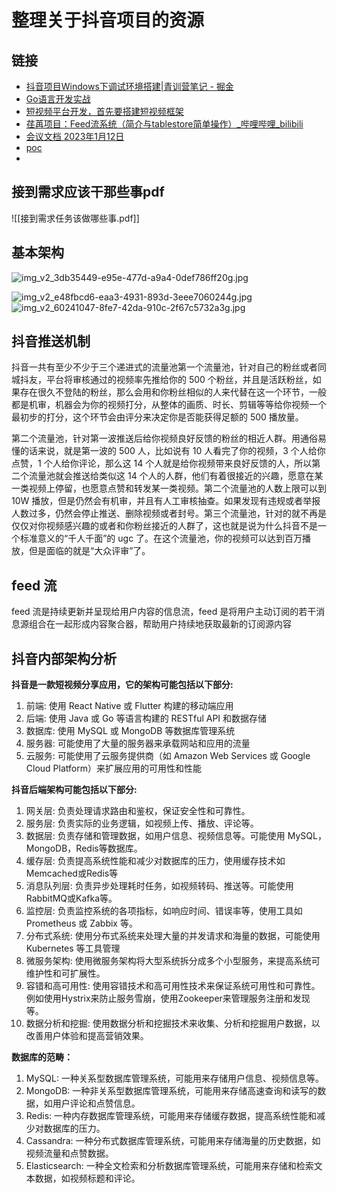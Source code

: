 
# 整理关于抖音项目的资源


## 链接

+ [抖音项目Windows下调试环境搭建|青训营笔记 - 掘金](https://juejin.cn/post/7096857967747661831)
+ [Go语言开发实战](https://time.geekbang.org/column/intro/100079601?tab=catalog)
+ [短视频平台开发，首先要搭建短视频框架](https://zhuanlan.zhihu.com/p/387179317)
+ [荏苒项目：Feed流系统（简介与tablestore简单操作）_哔哩哔哩_bilibili](https://www.bilibili.com/video/BV1tz4y1Q7D2?p=1&share_medium=iphone&share_plat=ios&share_session_id=B07E9067-AB78-4668-8873-55100E4F859C&share_source=WEIXIN&share_tag=s_i&timestamp=1651985422&unique_k=P6DgwIw)
+ [会议文档 2023年1月12日](https://m8x44j2c67.feishu.cn/docx/KyDAdCCGgolLYAxYbLMcjBefn5f)
+ [poc](https://github.com/joaomarcuslf/grpc-golang-example)
+ 



## 接到需求应该干那些事pdf
![[接到需求任务该做哪些事.pdf]]



## 基本架构
![img_v2_3db35449-e95e-477d-a9a4-0def786ff20g.jpg](http://sm.nsddd.top/sm202301131326951.png)

![img_v2_e48fbcd6-eaa3-4931-893d-3eee7060244g.jpg](http://sm.nsddd.top/sm202301131327021.png)
![img_v2_60241047-8fe7-42da-910c-2f67c5732a3g.jpg](http://sm.nsddd.top/sm202301131327106.png)


## 抖音推送机制

抖音一共有至少不少于三个递进式的流量池第一个流量池，针对自己的粉丝或者同城抖友，平台将审核通过的视频率先推给你的 500 个粉丝，并且是活跃粉丝，如果存在很久不登陆的粉丝，那么会用和你粉丝相似的人来代替在这一个环节，一般都是机审，机器会为你的视频打分，从整体的画质、时长、剪辑等等给你视频一个最初步的打分，这个环节会由评分来决定你是否能获得足额的 500 播放量。

第二个流量池，针对第一波推送后给你视频良好反馈的粉丝的相近人群。用通俗易懂的话来说，就是第一波的 500 人，比如说有 10 人看完了你的视频，3 个人给你点赞，1 个人给你评论，那么这 14 个人就是给你视频带来良好反馈的人，所以第二个流量池就会推送给类似这 14 个人的人群，他们有着很接近的兴趣，愿意在某一类视频上停留，也愿意点赞和转发某一类视频。第二个流量池的人数上限可以到 10W 播放，但是仍然会有机审，并且有人工审核抽查。如果发现有违规或者举报人数过多，仍然会停止推送、删除视频或者封号。第三个流量池，针对的就不再是仅仅对你视频感兴趣的或者和你粉丝接近的人群了，这也就是说为什么抖音不是一个标准意义的“千人千面”的 ugc 了。在这个流量池，你的视频可以达到百万播放，但是面临的就是“大众评审”了。


## feed 流

feed 流是持续更新并呈现给用户内容的信息流，feed 是将用户主动订阅的若干消息源组合在一起形成内容聚合器，帮助用户持续地获取最新的订阅源内容



## 抖音内部架构分析

**抖音是一款短视频分享应用，它的架构可能包括以下部分:**

1.  前端: 使用 React Native 或 Flutter 构建的移动端应用
2.  后端: 使用 Java 或 Go 等语言构建的 RESTful API 和数据存储
3.  数据库: 使用 MySQL 或 MongoDB 等数据库管理系统
4.  服务器: 可能使用了大量的服务器来承载网站和应用的流量
5.  云服务: 可能使用了云服务提供商（如 Amazon Web Services 或 Google Cloud Platform）来扩展应用的可用性和性能

**抖音后端架构可能包括以下部分:**

1.  网关层: 负责处理请求路由和鉴权，保证安全性和可靠性。
2.  服务层: 负责实际的业务逻辑，如视频上传、播放、评论等。
3.  数据层: 负责存储和管理数据，如用户信息、视频信息等。可能使用 MySQL，MongoDB，Redis等数据库。
4.  缓存层: 负责提高系统性能和减少对数据库的压力，使用缓存技术如Memcached或Redis等
5.  消息队列层: 负责异步处理耗时任务，如视频转码、推送等。可能使用RabbitMQ或Kafka等。
6.  监控层: 负责监控系统的各项指标，如响应时间、错误率等，使用工具如 Prometheus 或 Zabbix 等。
7.  分布式系统: 使用分布式系统来处理大量的并发请求和海量的数据，可能使用 Kubernetes 等工具管理
8.  微服务架构: 使用微服务架构将大型系统拆分成多个小型服务，来提高系统可维护性和可扩展性。
9.  容错和高可用性: 使用容错技术和高可用性技术来保证系统可用性和可靠性。例如使用Hystrix来防止服务雪崩，使用Zookeeper来管理服务注册和发现等。
10.  数据分析和挖掘: 使用数据分析和挖掘技术来收集、分析和挖掘用户数据，以改善用户体验和提高营销效果。


**数据库的范畴：**

1.  MySQL: 一种关系型数据库管理系统，可能用来存储用户信息、视频信息等。
2.  MongoDB: 一种非关系型数据库管理系统，可能用来存储高速查询和读写的数据，如用户评论和点赞信息。
3.  Redis: 一种内存数据库管理系统，可能用来存储缓存数据，提高系统性能和减少对数据库的压力。
4.  Cassandra: 一种分布式数据库管理系统，可能用来存储海量的历史数据，如视频流量和点赞数据。
5.  Elasticsearch: 一种全文检索和分析数据库管理系统，可能用来存储和检索文本数据，如视频标题和评论。

